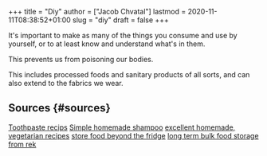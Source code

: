 +++
title = "Diy"
author = ["Jacob Chvatal"]
lastmod = 2020-11-11T08:38:52+01:00
slug = "diy"
draft = false
+++

It's important to make as many of the things you consume and use by yourself, or to at least know and understand what's in them.

This prevents us from poisoning our bodies.

This includes processed foods and sanitary products of all sorts, and can also extend to the fabrics we wear.


## Sources {#sources}

[Toothpaste recips](https://grimgrains.com/site/basic%5Ftoothpaste.html)
[Simple homemade shampoo](https://www.cosmopolitan.com/style-beauty/beauty/a28510392/homemade-diy-shampoo/)
[excellent homemade, vegetarian recipes](https://grimgrains.com/site/home.html#recipes)
[store food beyond the fridge](https://wiki.lowtechlab.org/wiki/Garde-Manger/en)
[long term bulk food storage from rek](https://merveilles.town/web/statuses/105119450964595101%20)
